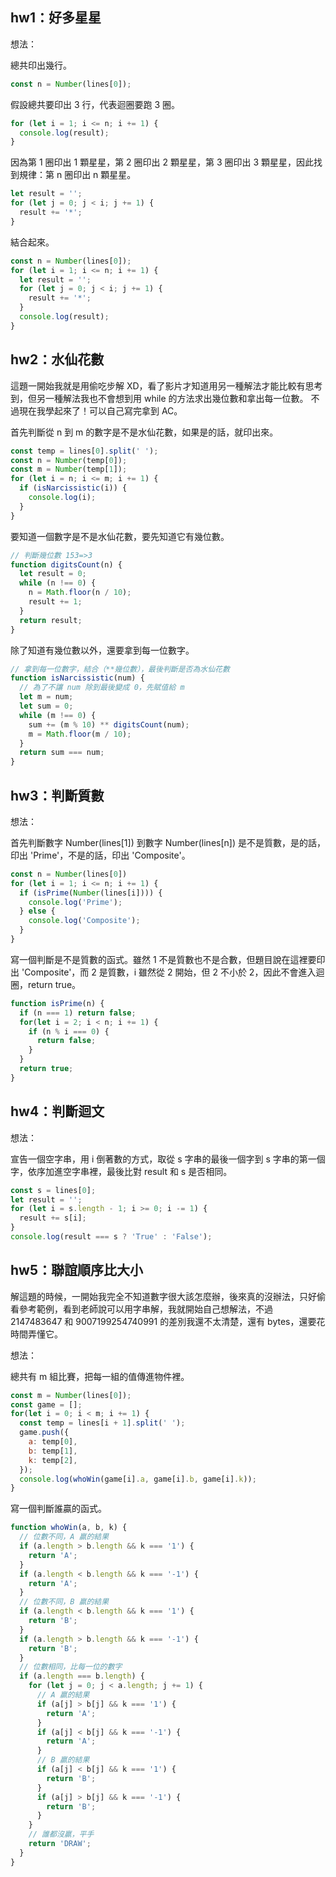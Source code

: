 ## hw1：好多星星
想法：

總共印出幾行。
```javascript
const n = Number(lines[0]);
```

假設總共要印出 3 行，代表迴圈要跑 3 圈。
```javascript
for (let i = 1; i <= n; i += 1) {
  console.log(result);
}
```

因為第 1 圈印出 1 顆星星，第 2 圈印出 2 顆星星，第 3 圈印出 3 顆星星，因此找到規律：第 n 圈印出 n 顆星星。
```javascript
let result = '';
for (let j = 0; j < i; j += 1) {
  result += '*';
}
```

結合起來。
```javascript
const n = Number(lines[0]);
for (let i = 1; i <= n; i += 1) {
  let result = '';
  for (let j = 0; j < i; j += 1) {
    result += '*';
  }
  console.log(result);
}
```

## hw2：水仙花數
這題一開始我就是用偷吃步解 XD，看了影片才知道用另一種解法才能比較有思考到，但另一種解法我也不會想到用 while 的方法求出幾位數和拿出每一位數。
不過現在我學起來了！可以自己寫完拿到 AC。

首先判斷從 n 到 m 的數字是不是水仙花數，如果是的話，就印出來。
```javascript
const temp = lines[0].split(' ');
const n = Number(temp[0]);
const m = Number(temp[1]);
for (let i = n; i <= m; i += 1) {
  if (isNarcissistic(i)) {
    console.log(i);
  }
}
```

要知道一個數字是不是水仙花數，要先知道它有幾位數。
```javascript
// 判斷幾位數 153=>3
function digitsCount(n) {
  let result = 0;
  while (n !== 0) {
    n = Math.floor(n / 10);
    result += 1;
  }
  return result;
}
```

除了知道有幾位數以外，還要拿到每一位數字。
```javascript
// 拿到每一位數字，結合（**幾位數），最後判斷是否為水仙花數
function isNarcissistic(num) {
  // 為了不讓 num 除到最後變成 0，先賦值給 m
  let m = num;
  let sum = 0;
  while (m !== 0) {
    sum += (m % 10) ** digitsCount(num);
    m = Math.floor(m / 10);
  }
  return sum === num;
}
```

## hw3：判斷質數
想法：

首先判斷數字 Number(lines[1]) 到數字 Number(lines[n]) 是不是質數，是的話，印出 'Prime'，不是的話，印出 'Composite'。
```javascript
const n = Number(lines[0])
for (let i = 1; i <= n; i += 1) {
  if (isPrime(Number(lines[i]))) {
    console.log('Prime');
  } else {
    console.log('Composite');
  }
}  
```

寫一個判斷是不是質數的函式。雖然 1 不是質數也不是合數，但題目說在這裡要印出 'Composite'，而 2 是質數，i 雖然從 2 開始，但 2 不小於 2，因此不會進入迴圈，return true。
```javascript
function isPrime(n) {
  if (n === 1) return false;
  for(let i = 2; i < n; i += 1) {
    if (n % i === 0) {
      return false;
    }
  }
  return true;
}
```

## hw4：判斷迴文
想法：

宣告一個空字串，用 i 倒著數的方式，取從 s 字串的最後一個字到 s 字串的第一個字，依序加進空字串裡，最後比對 result 和 s 是否相同。
```javascript
const s = lines[0];
let result = '';
for (let i = s.length - 1; i >= 0; i -= 1) {
  result += s[i];
}
console.log(result === s ? 'True' : 'False');
```

## hw5：聯誼順序比大小
解這題的時候，一開始我完全不知道數字很大該怎麼辦，後來真的沒辦法，只好偷看參考範例，看到老師說可以用字串解，我就開始自己想解法，不過 2147483647 和 9007199254740991 的差別我還不太清楚，還有 bytes，還要花時間弄懂它。

想法：

總共有 m 組比賽，把每一組的值傳進物件裡。
```javascript
const m = Number(lines[0]);
const game = [];
for(let i = 0; i < m; i += 1) {
  const temp = lines[i + 1].split(' ');
  game.push({
    a: temp[0],
    b: temp[1],
    k: temp[2],
  });
  console.log(whoWin(game[i].a, game[i].b, game[i].k));
}
```

寫一個判斷誰贏的函式。
```javascript
function whoWin(a, b, k) {
  // 位數不同，A 贏的結果
  if (a.length > b.length && k === '1') {
    return 'A';
  }
  if (a.length < b.length && k === '-1') {
    return 'A';
  }
  // 位數不同，B 贏的結果
  if (a.length < b.length && k === '1') {
    return 'B';
  }
  if (a.length > b.length && k === '-1') {
    return 'B';
  }
  // 位數相同，比每一位的數字
  if (a.length === b.length) {
    for (let j = 0; j < a.length; j += 1) {
      // A 贏的結果
      if (a[j] > b[j] && k === '1') {
        return 'A';
      }
      if (a[j] < b[j] && k === '-1') {
        return 'A';
      }
      // B 贏的結果
      if (a[j] < b[j] && k === '1') {
        return 'B';
      }
      if (a[j] > b[j] && k === '-1') {
        return 'B';
      }
    }
    // 誰都沒贏，平手
    return 'DRAW';
  }
}
```
